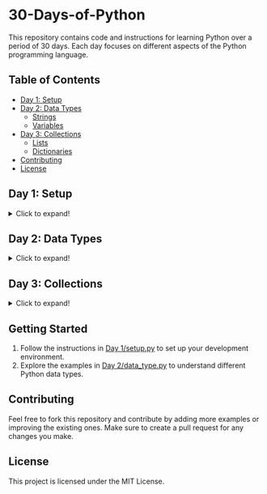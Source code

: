 # 30-Days-of-Python

This repository contains code and instructions for learning Python over a period of 30 days. Each day focuses on different aspects of the Python programming language.

## Table of Contents

- [Day 1: Setup](#day-1-setup)
- [Day 2: Data Types](#day-2-data-types)
  - [Strings](#strings)
  - [Variables](#variables)
- [Day 3: Collections](#day-3-collections)
  - [Lists](#lists)
  - [Dictionaries](#dictionaries)
- [Contributing](#contributing)
- [License](#license)

## Day 1: Setup

<details>
  <summary>Click to expand!</summary>

**File:** [Day 1/setup.py](Day%201/setup.py)

This file contains instructions for setting up your Python development environment. It includes links to download Python, Visual Studio Code (VS Code), and the Python extension for VS Code.

</details>

## Day 2: Data Types

<details>
  <summary>Click to expand!</summary>

**File:** [Day 2/data_type.py](Day%202/data_type.py)

This file demonstrates various Python data types with examples. The data types covered include:

1. Numeric Types
   - Integer
   - Float
   - Complex
2. Sequence Types
   - String
   - List
   - Tuple
3. Mapping Type
   - Dictionary
4. Set Types
   - Set
5. Boolean Type
   - Boolean
6. None Type
   - None

Each example is printed to the console for easy understanding.

### Strings

**File:** [Day 2/String.py](Day%202/String.py)

This file demonstrates various operations and methods for Python strings. The topics covered include:

- String creation using single, double, and triple quotes
- Type of a string
- String concatenation
- Type conversion
- String methods (changing case, removing whitespace, finding a substring, replacing a substring, splitting a string, joining a list of strings)
- String formatting using f-strings

### Variables

**File:** [Day 2/Variables.py](Day%202/Variables.py)

This file explains variable naming conventions and provides examples of valid and invalid variable names.

</details>

## Day 3: Collections

<details>
  <summary>Click to expand!</summary>

### Lists

**File:** [Day 3/list.py](Day%203/list.py)

This file demonstrates various operations and methods for Python lists. The topics covered include:

- Creating a list
- Accessing elements
- Changing elements
- Looping through a list
- Checking if an item is in the list
- List length
- Adding elements
- Inserting elements
- Removing elements
- Popping elements
- Deleting elements
- Clearing the list
- List comprehension
- Nested lists

### Dictionaries

**File:** [Day 3/dictionary.py](Day%203/dictionary.py)

This file demonstrates various operations and methods for Python dictionaries. The topics covered include:

- Creating a dictionary
- Accessing values
- Adding a new key-value pair
- Updating an existing key-value pair
- Removing a key-value pair
- Iterating through a dictionary
- Checking if a key exists in the dictionary
- Dictionary methods
- Nested dictionaries
- Dictionary comprehension

</details>

## Getting Started

1. Follow the instructions in [Day 1/setup.py](Day%201/setup.py) to set up your development environment.
2. Explore the examples in [Day 2/data_type.py](Day%202/data_type.py) to understand different Python data types.

## Contributing

Feel free to fork this repository and contribute by adding more examples or improving the existing ones. Make sure to create a pull request for any changes you make.

## License

This project is licensed under the MIT License.
